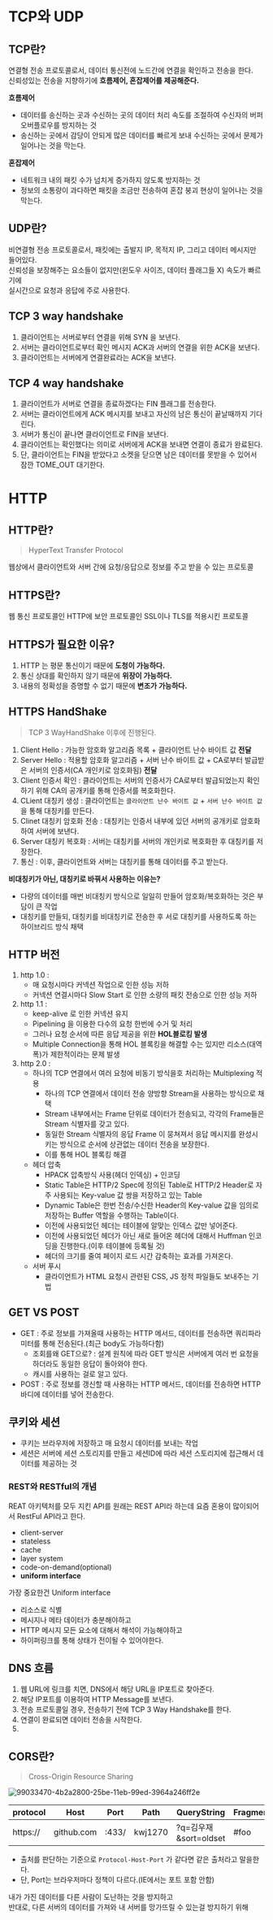 # TCP와 UDP
## TCP란?   
    
연결형 전송 프로토콜로서, 데이터 통신전에 노드간에 연결을 확인하고 전송을 한다.      
신뢰성있는 전송을 지향하기에 **흐름제어, 혼잡제어를 제공해준다.**      
 
**흐름제어**
* 데이터를 송신하는 곳과 수신하는 곳의 데이터 처리 속도를 조절하여 수신자의 버퍼 오버플로우를 방지하는 것
* 송신하는 곳에서 감당이 안되게 많은 데이터를 빠르게 보내 수신하는 곳에서 문제가 일어나는 것을 막는다.

**혼잡제어**
* 네트워크 내의 패킷 수가 넘치게 증가하지 않도록 방지하는 것
* 정보의 소통량이 과다하면 패킷을 조금만 전송하여 혼잡 붕괴 현상이 일어나는 것을 막는다.

## UDP란? 
  
비연결형 전송 프로토콜로서, 패킷에는 출발지 IP, 목적지 IP, 그리고 데이터 메시지만 들어있다.         
신뢰성을 보장해주는 요소들이 없지만(윈도우 사이즈, 데이터 플래그들 X) 속도가 빠르기에       
실시간으로 요청과 응답에 주로 사용한다.   

## TCP 3 way handshake 

1. 클라이언트는 서버로부터 연결을 위해 SYN 을 보낸다.    
2. 서버는 클라이언트로부터 확인 메시지 ACK과 서버의 연결을 위한 ACK을 보낸다.   
3. 클라이언트는 서버에게 연결완료라는 ACK을 보낸다.  

## TCP 4 way handshake
  
1. 클라이언트가 서버로 연결을 종료하겠다는 FIN 플래그를 전송한다.   
2. 서버는 클라이언트에게 ACK 메시지를 보내고 자신의 남은 통신이 끝날때까지 기다린다.   
3. 서버가 통신이 끝나면 클라이언트로 FIN을 보낸다.  
4. 클라이언트는 확인했다는 의미로 서버에게 ACK을 보내면 연결이 종료가 완료된다.    
5. 단, 클라이언트는 FIN을 받았다고 소켓을 닫으면 남은 데이터를 못받을 수 있어서 잠깐 TOME_OUT 대기한다.  

# HTTP
## HTTP란?  
> HyperText Transfer Protocol
       
웹상에서 클라이언트와 서버 간에 요청/응답으로 정보를 주고 받을 수 있는 프로토콜      
  
## HTTPS란?  
         
웹 통신 프로토콜인 HTTP에 보안 프로토콜인 SSL이나 TLS를 적용시킨 프로토콜             
  
## HTTPS가 필요한 이유?
  
1. HTTP 는 평문 통신이기 때문에 **도청이 가능하다.**  
2. 통신 상대를 확인하지 않기 때문에 **위장이 가능하다.**  
3. 내용의 정확성을 증명할 수 없기 때문에 **변조가 가능하다.**  
  
## HTTPS HandShake   
> TCP 3 WayHandShake 이후에 진행된다.   

1. Client Hello : 가능한 암호화 알고리즘 목록 + 클라이언트 난수 바이트 값 **전달**    
2. Server Hello : 적용할 암호화 알고리즘 + 서버 난수 바이트 값 + CA로부터 발급받은 서버의 인증서(CA 개인키로 암호화됨) **전달**    
3. Client 인증서 확인 : 클라이언트는 서버의 인증서가 CA로부터 발급되었는지 확인하기 위해 CA의 공개키를 통해 인증서를 복호화한다.   
4. CLient 대칭키 생성 : 클라이언트는 `클라이언트 난수 바이트 값` + `서버 난수 바이트 값`을 통해 대칭키를 만든다.     
5. Clinet 대칭키 암호화 전송 : 대칭키는 인증서 내부에 있던 서버의 공개키로 암호화하여 서버에 보낸다.     
6. Server 대칭키 복호화 : 서버는 대칭키를 서버의 개인키로 복호화한 후 대칭키를 저장한다.   
7. 통신 : 이후, 클라이언트와 서버는 대칭키를 통해 데이터를 주고 받는다.   
          
**비대칭키가 아닌, 대칭키로 바꿔서 사용하는 이유는?**               
* 다량의 데이터를 매번 비대칭키 방식으로 일일히 만들어 암호화/복호화하는 것은 부담이 큰 작업        
* 대칭키를 만들되, 대칭키를 비대칭키로 전송한 후 서로 대칭키를 사용하도록 하는 하이브리드 방식 채택     

## HTTP 버전 

1. http 1.0 : 
    * 매 요청시마다 커넥션 작업으로 인한 성능 저하       
    * 커넥션 연결시마다 Slow Start 로 인한 소량의 패킷 전송으로 인한 성능 저하    
2. http 1.1 :       
    * keep-alive 로 인한 커넥션 유지           
    * Pipelining 을 이용한 다수의 요청 한번에 수거 및 처리              
    * 그러나 요청 순서에 따른 응답 제공을 위한 **HOL블로킹 발생**        
    * Multiple Connection을 통해 HOL 블록킹을 해결할 수는 있지만 리소스(대역폭)가 제한적이라는 문제 발생      
3. http 2.0 :  
    * 하나의 TCP 연결에서 여러 요청에 비동기 방식을호 처리하는 Multiplexing 적용       
        * 하나의 TCP 연결에서 데이터 전송 양방향 Stream을 사용하는 방식으로 채택           
        * Stream 내부에서는 Frame 단위로 데이터가 전송되고, 각각의 Frame들은 Stream 식별자를 갖고 있다.                
        * 동일한 Stream 식별자의 응답 Frame 이 뭉쳐져서 응답 메시지를 완성시키는 방식으로 순서에 상관없는 데이터 전송을 보장한다.    
        * 이를 통해 HOL 블록킹 해결     
    * 헤더 압축
        * HPACK 압축방식 사용(헤더 인덱싱) + 인코딩 
        * Static Table은 HTTP/2 Spec에 정의된 Table로 HTTP/2 Header로 자주 사용되는 Key-value 값 쌍을 저장하고 있는 Table 
        * Dynamic Table은 한번 전송/수신한 Header의 Key-value 값을 임의로 저장하는 Buffer 역할을 수행하는 Table이다.  
        * 이전에 사용되었던 헤더는 테이블에 알맞는 인덱스 값만 넣어준다.    
        * 이전에 사용되었던 헤더가 아닌 새로 들어온 헤더에 대해서 Huffman 인코딩을 진행한다.(이후 테이블에 등록될 것)     
        * 헤더의 크기를 줄여 페이지 로드 시간 감축하는 효과를 가져온다.   
    * 서버 푸시 
        * 클라이언트가 HTML 요청시 관련된 CSS, JS 정적 파일들도 보내주는 기법  

## GET VS POST   

* GET : 주로 정보를 가져올때 사용하는 HTTP 메서드, 데이터를 전송하면 쿼리파라미터를 통해 전송된다.(최근 body도 가능하다함)      
    *  조회를왜 GET으로? : 설계 원칙에 따라 GET 방식은 서버에게 여러 번 요청을 하더라도 동일한 응답이 돌아와야 한다.   
    *  캐시를 사용하는 걸로 알고 있다.   
* POST : 주로 정보를 갱신할 때 사용하는 HTTP 메서드, 데이터를 전송하면 HTTP 바디에 데이터를 넣어 전송한다.    

## 쿠키와 세션 
   
* 쿠키는 브라우저에 저장하고 매 요청시 데이터를 보내는 작업       
* 세션은 서버에 세션 스토리지를 만들고 세션ID에 따라 세션 스토리지에 접근해서 데이터를 제공하는 것     

### REST와 RESTful의 개념   
   
REAT 아키텍처를 모두 지킨 API를 원래는 REST API라 하는데 요즘 혼용이 많이되어서 RestFul API라고 한다.    

* client-server  
* stateless  
* cache  
* layer system   
* code-on-demand(optional)  
* **uniform interface**   

가장 중요한건 Uniform interface   

* 리소스로 식별 
* 메시지나 메타 데이터가 충분해야하고   
* HTTP 메시지 모든 요소에 대해서 해석이 가능해야하고  
* 하이퍼링크를 통해 상태가 전이될 수 있어야한다.  

## DNS 흐름 

1. 웹 URL에 링크를 치면, DNS에서 해당 URL을 IP포트로 찾아준다.   
2. 해당 IP포트를 이용하여 HTTP Message를 보낸다.  
3. 전송 프로토콜일 경우, 전송하기 전에 TCP 3 Way Handshake를 한다.  
4. 연결이 완료되면 데이터 전송을 시작한다.   
5. 

## CORS란?   
> Cross-Origin Resource Sharing 

![99033470-4b2a2800-25be-11eb-99ed-3964a246ff2e](https://user-images.githubusercontent.com/50267433/147178759-97f95429-eeff-408e-8d04-86b64ea0f374.png)

|protocol|Host|Port|Path|QueryString|Fragment|
|--------|----------|-----|-------|---------------------|-----|
|https://|github.com|:433/|kwj1270|?q=김우재 &sort=oldset|#foo|

    
* 출처를 판단하는 기준으로 `Protocol-Host-Port` 가 같다면 같은 출처라고 말을한다.      
* 단, Port는 브라우저마다 정책이 다르다.(IE에서는 포트 포함 안함)  
  
내가 가진 데이터를 다른 사람이 도난하는 것을 방지하고    
반대로, 다른 서버의 데이터를 가져와 내 서버를 망가뜨릴 수 있는걸 방지하기 위해  

